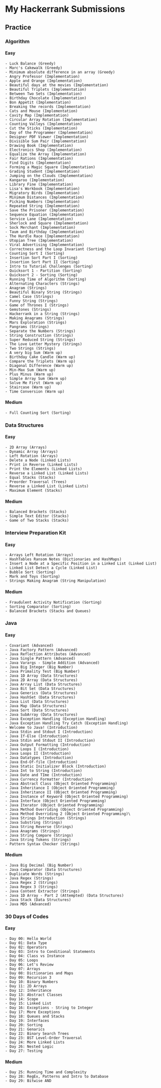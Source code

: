 # My Hackerrank Submissions

## Practice

### Algorithm

#### Easy
	- Luck Balance (Greedy)
	- Marc's Cakewalk (Greedy)
	- Minimum absolute difference in an array (Greedy)
	- Angry Professor (Implementation)
	- Apple and Orange (Implementation)
	- Beautiful days at the movies (Implementation)
	- Beautiful Triplets (Implementation)
	- Between Two Sets (Implementation)
	- Birthday Chocolate (Implementation)
	- Bon Appetit (Implementation)
	- Breaking the records (Implementation)
	- Cats and Mouse (Implementation)
	- Cavity Map (Implementation)
	- Circular Array Rotation (Implementation)
	- Counting Valleys (Implementation)
	- Cut the Sticks (Implementation)
	- Day of the Programmer (Implementation)
	- Designer PDF Viewer (Implementation)
	- Divisible Sum Pair (Implementation)
	- Drawing Book (Implementation)
	- Electronics Shop (Implementation)
	- Equalize the Array (Implementation)
	- Fair Rations (Implementation)
	- Find Digits (Implementation)
	- Forming a Magic Square (Implementation)
	- Grading Student (Implementation)
	- Jumping on the Clouds (Implementation)
	- Kangaroo (Implementation)
	- Library Fine (Implementation)
	- Lisa's Workbook (Implementation)
	- Migratory Birds (Implementation)
	- Minimum Distances (Implementation)
	- Picking Numbers (Implementation)
	- Repeated String (Implementation)
	- Save the Prisoner (Implementation)
	- Sequence Equation (Implementation)
	- Service Lane (Implementation)
	- Sherlock and Square (Implementation)
	- Sock Merchant (Implementation)
	- Taum and Birthday (Implementation)
	- The Hurdle Race (Implementation)
	- Utopian Tree (Implementation)
	- Viral Advertising (Implementation)
	- Correctness and the Loop Invariant (Sorting)
	- Counting Sort I (Sorting)
	- Insertion Sort Part I (Sorting)
	- Insertion Sort Part II (Sorting)
	- Intro to Tutorial Challenges (Sorting)
	- Quicksort 1 - Partition (Sorting)
	- Quicksort 2 - Sorting (Sorting)
	- Running Time of Algorithm (Sorting)
	- Alternating Characters (Strings)
	- Anagram (Strings)
	- Beautiful Binary String (Strings)
	- Camel Case (Strings)
	- Funny String (Strings)
	- Game of Thrones I (Strings)
	- Gemstones (Strings)
	- Hackerrank in a String (Strings)
	- Making Anagrams (Strings)
	- Mars Exploration (Strings)
	- Pangrams (Strings)
	- Separate the Numbers (Strings)
	- String Construction (Strings)
	- Super Reduced String (Strings)
	- The Love Letter Mystery (Strings)
	- Two Strings (Strings)
	- A very big Sum (Warm up)
	- Birthday Cake Candle (Warm up)
	- Compare the Triplets (Warm up)
	- Diagonal Difference (Warm up)
	- Min-Max Sum (Warm up)
	- Plus Minus (Warm up)
	- Simple Array Sum (Warm up)
	- Solve Me First (Warm up)
	- Staircase (Warm up)
	- Time Conversion (Warm up)

#### Medium
	- Full Counting Sort (Sorting)
	
### Data Structures

#### Easy
	- 2D Array (Arrays)
	- Dynamic Array (Arrays)
	- Left Rotation (Arrays)
	- Delete a Node (Linked Lists)
	- Print in Reverse (Linked Lists)
	- Print the Elements (Linked Lists)
	- Reverse a Linked List (Linked Lists)
	- Equal Stacks (Stacks)
	- Preorder Traversal (Trees)
	- Reverse a Linked List (Linked Lists)
	- Maximum Element (Stacks)

#### Medium
	- Balanced Brackets (Stacks)
	- Simple Text Editor (Stacks)
	- Game of Two Stacks (Stacks)
	
### Interview Preparation Kit

#### Easy
	- Arrays Left Rotation (Arrays)
	- HashTables Ransom Notes (Dictionaries and HashMaps)
	- Insert a Node at a Specific Position in a Linked List (Linked List)
	- Linked List Detect a Cycle (Linked List)
	- Bubble Sort (Sorting)
	- Mark and Toys (Sorting)
	- Strings Making Anagram (String Manipulation)

#### Medium
	- Fraudulent Activity Notification (Sorting)
	- Sorting Comparator (Sorting)
	- Balanced Brackets (Stacks and Queues)
			
### Java

#### Easy
	- Covariant (Advanced)
	- Java Factory Pattern (Advanced)
	- Java Reflection Attributes (Advanced)
	- Java Single Pattern (Advanced)
	- Java Varargs - Simple Addition (Advanced)
	- Java Big Integer (Big Number)
	- Java Primality Test (Big Number)
	- Java 1D Array (Data Structures)
	- Java 2D Array (Data Structures)
	- Java Array List (Data Structures)
	- Java Bit Set (Data Structures)
	- Java Generics (Data Structures)
	- Java HashSet (Data Structures)
	- Java List (Data Structures)
	- Java Map (Data Structures)
	- Java Sort (Data Structures)
	- Java SubArray (Data Structures)
	- Java Exception Handling (Exception Handling)
	- Java Exception Handling Try Catch (Exception Handling)
	- Welcome to Java! (Introduction)
	- Java Stdin and Stdout I (Introduction)
	- Java If-Else (Introduction)
	- Java Stdin and Stdout II (Introduction)
	- Java Output Formatting (Introduction)
	- Java Loops I (Introduction)
	- Java Loops II (Introduction)
	- Java Datatypes (Introduction)
	- Java End-Of-file (Introduction)
	- Java Static Initializer Block (Introduction)
	- Java Int to String (Introduction)
	- Java Date and TIme (Introduction)
	- Java Currency Formatter (Introduction)
	- Java Abstract Class (Object Oriented Programming)
	- Java Inheritance I (Object Oriented Programming)
	- Java Inheritance II (Object Oriented Programming)
	- Java Instance of Keyword (Object Oriented Programming)
	- Java Interface (Object Oriented Programming)
	- Java Iterator (Object Oriented Programming)
	- Java Method Overriding (Object Oriented Programming)
	- Java Method Overriding 2 (Object Oriented Programming)\
	- Java Strings Introduction (Strings)
	- Java Substring (Strings)
	- Java String Reverse (Strings)
	- Java Anagrams (Strings)
	- Java String Compare (Strings)
	- Java String Tokens (Strings)
	- Pattern Syntax Checker (Strings)

#### Medium
	- Java Big Decimal (Big Number)
	- Java Comparator (Data Structures)
	- Duplicate Words (Strings)
	- Java Regex (Strings)
	- Java Regex 2 (Strings)
	- Java Regex 3 (Strings)
	- Java Content Extractor (Strings)
	- Java 1D Array - Part 2 (Attempted) (Data Structures)
	- Java Stack (Data Structures)
	- Java MD5 (Advanced)
	
### 30 Days of Codes

#### Easy
	- Day 00: Hello World
	- Day 01: Data Type
	- Day 02: Operators
	- Day 03: Intro to Conditional Statements
	- Day 04: Class vs Instance
	- Day 05: Loops
	- Day 06: Let's Review
	- Day 07: Arrays
	- Day 08: Dictionaries and Maps
	- Day 09: Recursion 3
	- Day 10: Binary Numbers
	- Day 11: 2D Arrays
	- Day 12: Inheritance
	- Day 13: Abstract Classes
	- Day 14: Scope
	- Day 15: Linked List
	- Day 16: Exceptions - String to Integer
	- Day 17: More Exceptions
	- Day 18: Queues and Stacks
	- Day 19: Interfaces
	- Day 20: Sorting
	- Day 21: Genarics
	- Day 22: Binary Search Trees
	- Day 23: BST Level-Order Traversal
	- Day 24: More Linked Lists
	- Day 26: Nested Logic
	- Day 27: Testing

#### Medium
	- Day 25: Running Time and Complexity
	- Day 28: RegEx, Patterns and Intro to Database
	- Day 29: Bitwise AND